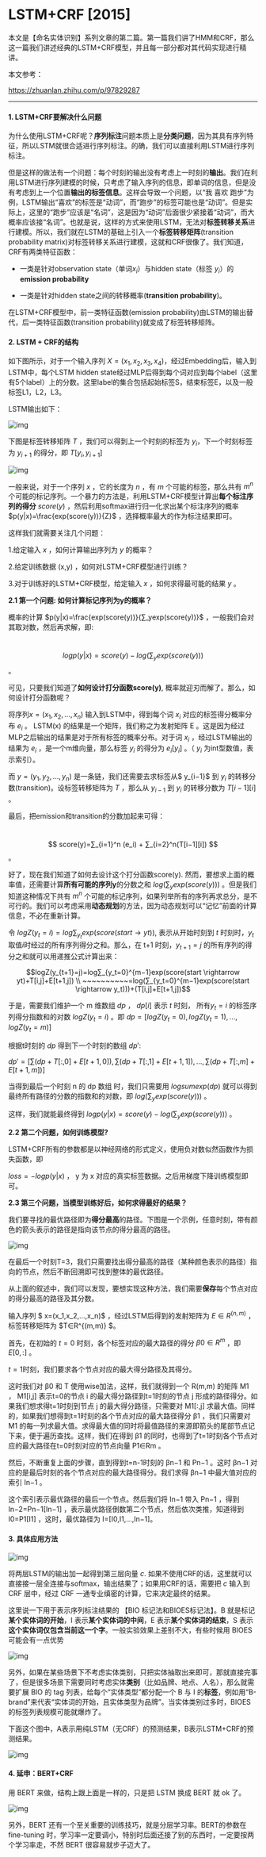 # LSTM+CRF [2015]

本文是【命名实体识别】系列文章的第二篇。第一篇我们讲了HMM和CRF，那么这一篇我们讲述经典的LSTM+CRF模型，并且每一部分都对其代码实现进行精讲。

本文参考：

https://zhuanlan.zhihu.com/p/97829287

----

#### 1. LSTM+CRF要解决什么问题

为什么使用LSTM+CRF呢？**序列标注**问题本质上是**分类问题**，因为其具有序列特征，所以LSTM就很合适进行序列标注。的确，我们可以直接利用LSTM进行序列标注。

但是这样的做法有一个问题：每个时刻的输出没有考虑上一时刻的**输出**。我们在利用LSTM进行序列建模的时候，只考虑了输入序列的信息，即单词的信息，但是没有考虑到上一个位置**输出的标签信息**。这样会导致一个问题，以“我 喜欢 跑步”为例，LSTM输出“喜欢”的标签是“动词”，而“跑步”的标签可能也是“动词”。但是实际上，这里的“跑步”应该是“名词”，这是因为“动词”后面很少紧接着“动词”，而大概率应该接“名词”。也就是说，这样的方式来使用LSTM，无法对**标签转移关系**进行建模。所以，我们就在LSTM的基础上引入一个**标签转移矩阵**(transition probability matrix)对标签转移关系进行建模，这就和CRF很像了。我们知道，CRF有两类特征函数：

- 一类是针对observation state（单词$x_i$）与hidden state（标签 $y_i$）的**emission probability**

- 一类是针对hidden state之间的转移概率(**transition probability**)。

在LSTM+CRF模型中，前一类特征函数(emission probability)由LSTM的输出替代，后一类特征函数(transition probability)就变成了标签转移矩阵。

#### 2. LSTM + CRF的结构

如下图所示，对于一个输入序列 $X=(x_1,x_2,x_3,x_4)$，经过Embedding后，输入到LSTM中，每个LSTM hidden state经过MLP后得到每个词对应到每个label（这里有5个label）上的分数。这里label的集合包括起始标签S，结束标签E，以及一般标签L1，L2，L3。

LSTM输出如下：

![img](https://pic4.zhimg.com/80/v2-4a4a768bfe423fcebc4b9b78dc11418f_720w.jpg)

下图是标签转移矩阵 $T$ ，我们可以得到上一个时刻的标签为 $y_i$，下一个时刻标签为 $y_{i+1}$ 的得分，即 $T[y_i,y_{i+1}]$

![img](https://pic4.zhimg.com/80/v2-4774fb7b9b5c75b7e07edf5db2f38847_720w.jpg)

一般来说，对于一个序列 $x$ ，它的长度为 $n$ ，有 $m$ 个可能的标签，那么共有 $m^n$ 个可能的标记序列。一个暴力的方法是，利用LSTM+CRF模型计算出**每个标注序列的得分** $score(y)$ ，然后利用softmax进行归一化求出某个标注序列的概率 $p(y|x)=\frac{exp(score(y))}{Z}$ ，选择概率最大的作为标注结果即可。

这样我们就需要关注几个问题：

1.给定输入 $x$ ，如何计算输出序列为 $y$ 的概率？

2.给定训练数据 (x,y) ，如何对LSTM+CRF模型进行训练？

3.对于训练好的LSTM+CRF模型，给定输入 $x$ ，如何求得最可能的结果 $y$ 。

**2.1 第一个问题: 如何计算标记序列为y的概率？**

 概率的计算 $p(y|x)=\frac{exp(score(y))}{∑_yexp(score(y))}$ ，一般我们会对其取对数，然后再求解，即:

​                                               $$logp(y|x)=score(y)−log(∑_yexp(score(y)))$$ 。

可见，只要我们知道了**如何设计打分函数score(y)**, 概率就迎刃而解了。那么，如何设计打分函数呢？

将序列$x=(x_1,x_2,...,x_n)$ 输入到LSTM中，得到每个词 $x_i$ 对应的标签得分概率分布 $e_i$ 。 LSTM(x) 的结果是一个矩阵，我们称之为发射矩阵 E 。这是因为经过MLP之后输出的结果是对于所有标签的概率分布。对于词 $x_i$ ，经过LSTM输出的结果为 $e_i$ ，是一个m维向量，那么标签 $y_i$ 的得分为 $e_i[y_i]$ 。（ $y_i$ 为int型数值，表示索引）。

而 $y=(y_1,y_2,...,y_n)$ 是一条链，我们还需要去求标签从$ y_{i−1}$ 到 $y_i$ 的转移分数(transition)。设标签转移矩阵为 $T$ ，那么从 $y_{i−1}$ 到 $y_i$ 的转移分数为 $T[i−1][i]$ 。

最后，把emission和transition的分数加起来可得：

​                                                               $$ score(y)=∑_{i=1}^n (e_i) + ∑_{i=2}^n(T[i−1][i]) $$。



好了，现在我们知道了如何去设计这个打分函数score(y). 然而，要想求上面的概率值，还需要计算**所有可能的序列y**的分数之和 $log(∑_y exp(score(y)))$ 。但是我们知道这种情况下共有 $m^n$ 个可能的标记序列，如果列举所有的序列再求总分，是不可行的。我们可以考虑采用**动态规划**的方法，因为动态规划可以“记忆”前面的计算信息，不必在重新计算。

令 $logZ(y_t=i)=log∑_{y_t}exp(score(start \rightarrow yt))$, 表示从开始时刻到 $t$ 时刻时，$y_t$取值$i$时经过的所有序列得分之和。那么，在 t+1 时刻，$y_{t+1}=j$ 的所有序列的得分之和就可以用递推公式计算出来：

$$logZ(y_{t+1}=j)=log∑_{y_t=0}^{m−1}exp(score(start \rightarrow yt)+T[i,j]+E[t+1,j]) \\ ~~~~~~~~~~=log(∑_{y_t=0}^{m−1}exp(score(start \rightarrow y_t)))+(T[i,j]+E[t+1,j])$$



于是，需要我们维护一个 m 维数组 $dp$ ， $dp[i]$ 表示 $t$ 时刻， 所有$y_t=i$ 的标签序列得分指数和的对数 $logZ(y_t=i)$ 。即 $dp=[logZ(y_t=0),logZ(y_t=1),...,logZ(y_t=m)]$

根据t时刻的 $dp$ 得到下一个时刻的数组 $dp'$:

$dp'=[∑(dp+T[:,0]+E[t+1,0]),∑(dp+T[:,1]+E[t+1,1]),...,∑(dp+T[:,m]+E[t+1,m])]$

当得到最后一个时刻 n 的 dp 数组 时，我们只需要用 $logsumexp(dp)$ 就可以得到最终所有路径的分数的指数和的对数，即 $log(∑_yexp(score(y)))$ 。

这样，我们就能最终得到 $logp(y|x)=score(y)−log(∑_yexp(score(y)))$ 。

**2.2 第二个问题，如何训练模型?**

LSTM+CRF所有的参数都是以神经网络的形式定义，使用负对数似然函数作为损失函数，即

$loss=−logp(y|x)$ ， y 为 x 对应的真实标签数据。之后用梯度下降训练模型即可。

**2.3 第三个问题，当模型训练好后，如何求得最好的结果？**

我们要寻找的最优路径即为**得分最高**的路径。下图是一个示例，任意时刻，带有颜色的箭头表示的路径是指向该节点的得分最高的路径。

![img](https://pic2.zhimg.com/80/v2-4782a5ca7340e6fd940e0f11f4e48425_720w.jpg)

在最后一个时刻T=3，我们只需要找出得分最高的路径（某种颜色表示的路径）指向的节点，然后不断回溯即可找到整体的最优路径。

从上面的叙述中，我们可以发现，要想实现这种方法，我们需要**保存**每个节点对应的得分最高的路径及其分数。

输入序列 $ x=(x_1,x_2,...,x_n)$ ，经过LSTM后得到的发射矩阵为 $E∈R^{(n,m)}$ ，标签转移矩阵为 $T∈R^{(m,m)} $。

首先，在初始的 $t=0$ 时刻，各个标签对应的最大路径的得分 $β0∈R^m$ ，即 $E[0,:]$ 。

$t=1$时刻，我们要求各个节点对应的最大得分路径及其得分。

这时我们对 β0 和 T 使用wise加法，这样，我们就得到一个 R(m,m) 的矩阵 M1 ， M1[i,j] 表示t=0的节点 i 的最大得分路径到t=1时刻的节点 j 形成的路径得分。如果我们想求得t=1时刻到节点 j 的最大得分路径，只需要对 M1[:,j] 求最大值。同样的，如果我们想得到t=1时刻的各个节点对应的最大路径得分 β1 ，我们只需要对 M1 的每一列求最大值。求得最大值的同时将最值路径的来源即箭头的尾部节点记下来，便于遍历查找。这样，我们在得到 β1 的同时，也得到了t=1时刻各个节点对应的最大路径在t=0时刻对应的节点向量 P1∈Rm 。

然后，不断重复上面的步骤，直到得到t=n-1时刻的 βn−1 和 Pn−1 。这时 βn−1 对应的是最后时刻的各个节点对应的最大路径得分。我们求得 βn−1 中最大值对应的索引 In−1 。

这个索引表示最优路径的最后一个节点。然后我们将 In−1 带入 Pn−1 ，得到 In−2=Pn−1[In−1] ，表示最优路径倒数第二个节点，然后依次类推，知道得到 I0=P1[I1] ，这时，最优路径为 I=[I0,I1,...,In−1]。



#### 3. 具体应用方法



![img](https://pic3.zhimg.com/80/v2-16458a338f695c6cbe82532af3b84cc6_720w.jpg)

将两层LSTM的输出加一起得到第三层向量 $c$. 如果不使用CRF的话，这里就可以直接接一层全连接与softmax，输出结果了；如果用CRF的话，需要把 *c* 输入到 CRF 层中，经过 CRF 一通专业缜密的计算，它来决定最终的结果。

这里说一下用于表示序列标注结果的 【BIO 标记法和BIOES标记法】。B 就是标记**某个实体词的开始**，I 表示**某个实体词的中间**，E 表示**某个实体词的结束**，S 表示**这个实体词仅包含当前这一个字**。一般实验效果上差别不大，有些时候用 BIOES 可能会有一点优势

![img](https://pic1.zhimg.com/80/v2-d95ef52e02af82bed6740a003c141db8_720w.jpg)

另外，如果在某些场景下不考虑实体类别，只把实体抽取出来即可，那就直接完事了，但是很多场景下需要同时考虑实体**类别**（比如品牌、地点、人名），那么就需要扩展 BIO 的 tag 列表，给每个“实体类型”都分配一个 B 与 I 的**标签**，例如用“B-brand”来代表“实体词的开始，且实体类型为品牌”。当实体类别过多时，BIOES 的标签列表规模可能就爆炸了。

下面这个图中，A表示用纯LSTM（无CRF）的预测结果，B表示LSTM+CRF的预测结果。

![img](https://pic1.zhimg.com/80/v2-694e0210c9672c3565558104fbc7bcc8_720w.jpg)



#### 4. 延申：BERT+CRF

用 BERT 来做，结构上跟上面是一样的，只是把 LSTM 换成 BERT 就 ok 了。

![img](https://pic3.zhimg.com/80/v2-60c96e63016a6aaa69bda23d66580ae6_720w.jpg)

另外，BERT 还有一个至关重要的训练技巧，就是分层学习率。BERT的参数在 fine-tuning 时，学习率一定要调小，特别时后面还接了别的东西时，一定要按两个学习率走，不然 BERT 很容易就步子迈大了。